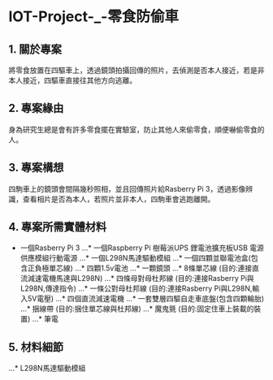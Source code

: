 # IOT-Project-_-零食防偷車

## 1. 關於專案
將零食放置在四驅車上，透過鏡頭拍攝回傳的照片，去偵測是否本人接近，若是非本人接近，四驅車直接往其他方向逃離。

## 2. 專案緣由
身為研究生總是會有許多零食擺在實驗室，防止其他人來偷零食，順便嚇偷零食的人。

## 3. 專案構想
四駒車上的鏡頭會間隔幾秒照相，並且回傳照片給Rasberry Pi 3，透過影像辨識，查看相片是否為本人，若照片並非本人，四駒車會逃跑離開。

## 4. 專案所需實體材料
* 一個Rasberry Pi 3
...* 一個Raspberry Pi 樹莓派UPS 鋰電池擴充板USB 電源供應模組行動電源
...* 一個L298N馬達驅動模組
...* 一個四顆並聯電池盒(包含正負極單芯線)
...* 四顆1.5v電池
...* 一顆鏡頭
...* 8條單芯線 (目的:連接直流減速電機馬達與L298N)
...* 四條母對母杜邦線 (目的:連接Rasberry Pi與L298N,傳達指令)
...* 一條公對母杜邦線 (目的:連接Rasberry Pi與L298N,輸入5V電壓)
...* 四個直流減速電機
...* 一套雙層四驅自走車底盤(包含四顆輪胎)
...* 捆線帶 (目的:捆住單芯線與杜邦線)
...* 魔鬼氈 (目的:固定住車上裝載的裝置)
...* 筆電

## 5. 材料細節
...* L298N馬達驅動模組


